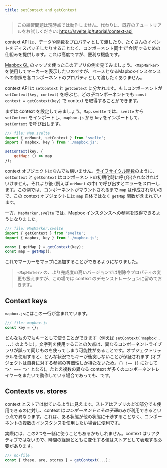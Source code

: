 ```yaml
---
title: setContext and getContext
---
```


> この練習問題は現時点では動作しません。代わりに、既存のチュートリアルをお試しください: https://svelte.jp/tutorial/context-api

context API は、データや関数をプロパティとして渡したり、たくさんのイベントをディスパッチしたりすることなく、コンポーネント同士で'会話'するための仕組みを提供します。これは高度ですが、便利な機能です。

[Mapbox GL](https://docs.mapbox.com/mapbox-gl-js/overview/) のマップを使ったこのアプリの例を見てみましょう。`<MapMarker>` を使用してマーカーを表示したいのですが、ベースとなるMapboxインスタンスへの参照を各コンポーネントのプロパティとして渡したくありません。

context API は `setContext` と `getContext` に分かれます。もしコンポーネントが `setContext(key, context)` を呼ぶと、どの*子*コンポーネントでも `const context = getContext(key)` で context を取得することができます。

まずは context を設定してみましょう。`Map.svelte` では、`svelte` から `setContext` をインポートし、`mapbox.js` から `key` をインポートして、`setContext` を呼び出します。

```js
/// file: Map.svelte
import { onMount, setContext } from 'svelte';
import { mapbox, key } from './mapbox.js';

setContext(key, {
	getMap: () => map
});
```

context オブジェクトはなんでも構いません。[ライフサイクル関数](/tutorial/onmount)のように、`setContext` と `getContext` はコンポーネントの初期化時に呼び出されなければいけません。それより後 (例えば `onMount` の中) で呼び出すとエラーをスローします。この例では、コンポーネントがマウントされるまで `map` は作成されないので、この context オブジェクトには `map` 自体ではなく `getMap` 関数が含まれています。

一方、`MapMarker.svelte` では、Mapbox インスタンスへの参照を取得できるようになりました。

```js
/// file: MapMarker.svelte
import { getContext } from 'svelte';
import { mapbox, key } from './mapbox.js';

const { getMap } = getContext(key);
const map = getMap();
```

これでマーカーをマップに追加することができるようになりました。

> `<MapMarker>` の、より完成度の高いバージョンでは削除やプロパティの変更も扱えますが、この場では context のデモンストレーションに留めておきます。

## Context keys

`mapbox.js`にはこの一行が含まれています。

```js
/// file: mapbox.js
const key = {};
```

どんなものでもキーとして使うことができます（例えば `setContext('mapbox', ...)` のように）。文字列を使用することの欠点は、異なるコンポーネントライブラリが誤って同じものを使ってしまう可能性があることです。オブジェクトリテラルを使用すると、どんな状況でもキーが衝突しないことが保証されます (オブジェクトは自身に対する参照の等価性しか持たないため。`{} !== {}` に対して `"x" === "x"` となる)。たとえ複数の異なる context が多くのコンポーネントレイヤーをまたいで動作している場合であっても、です。

## Contexts vs. stores

context とストアは似ているように見えます。ストアはアプリの*どの*部分でも使用できるのに対し、context は*コンポーネントとその子孫*のみが利用できるという点で異なります。これは、ある状態が他の状態に干渉することなく、コンポーネントの複数のインスタンスを使用したい場合に便利です。

実際には、この2つを一緒に使うこともあるかもしれません。context はリアクティブではないので、時間の経過とともに変化する値はストアとして表現する必要があります。

```js
/// no-file
const { these, are, stores } = getContext(...);
```
